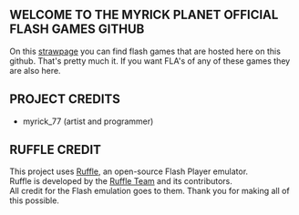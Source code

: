 ## WELCOME TO THE MYRICK PLANET OFFICIAL FLASH GAMES GITHUB
On this [strawpage](https://myrick.straw.page/) you can find flash games that are hosted here on this github.
That's pretty much it. 
If you want FLA's of any of these games they are also here.
## PROJECT CREDITS
- myrick_77 (artist and programmer)
## RUFFLE CREDIT
This project uses [Ruffle](https://ruffle.rs/), an open-source Flash Player emulator.  
Ruffle is developed by the [Ruffle Team](https://github.com/ruffle-rs/ruffle) and its contributors.  
All credit for the Flash emulation goes to them. Thank you for making all of this possible.

